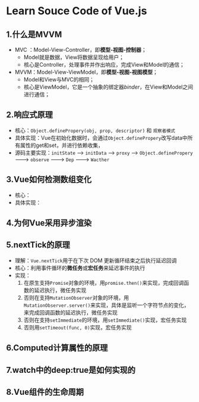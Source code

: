 # Learn Souce Code of Vue.js

## 1.什么是MVVM

- MVC ：Model-View-Controller，即**模型-视图-控制器**；
  - Model就是数据，View将数据呈现给用户；
  - 核心是Controller，处理事件并作出响应，完成View和Model的通信；
- MVVM：Model-View-ViewModel，即**模型-视图-视图模型**；
  - Model和View与MVC的相同；
  - 核心是ViewModel，它是一个抽象的绑定器*binder*，在View和Model之间进行通信；

## 2.响应式原理

- 核心：`Object.definePropery(obj, prop, descriptor)` 和 `观察者模式`
- 具体实现：Vue在初始化数据时，会通过`Object.definePropery`改写data中所有属性的get和set，并进行依赖收集，
- 源码主要实现：`initState` --> `initData` --> `proxy` --> `Object.definePropery` ---> `observe` ---> `Dep` ---> `Wacther`

## 3.Vue如何检测数组变化

- 核心：
- 具体实现：

## 4.为何Vue采用异步渲染

## 5.nextTick的原理

- 理解：`Vue.nextTick`用于在下次 DOM 更新循环结束之后执行延迟回调
- 核心：利用事件循环的**微任务**或**宏任务**来延迟事件的执行
- 实现：
  1. 在原生支持`Promise`对象的环境，用`promise.then()`来实现，完成回调函数的延迟执行，微任务实现
  2. 否则在支持`MutationObserver`对象的环境，用`MutationObserver.server()`来实现，具体是监听一个字符节点的变化，来完成回调函数的延迟执行，微任务实现
  3. 否则在支持`setImmediate`的环境，用`setImmediate()`实现，宏任务实现
  4. 否则用`setTimeout(func, 0)`实现，宏任务实现

## 6.Computed计算属性的原理

## 7.watch中的deep:true是如何实现的

## 8.Vue组件的生命周期
